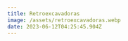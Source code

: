 ```yaml
---
title: Retroexcavadoras
image: /assets/retroexcavadoras.webp
date: 2023-06-12T04:25:45.904Z
---
```

